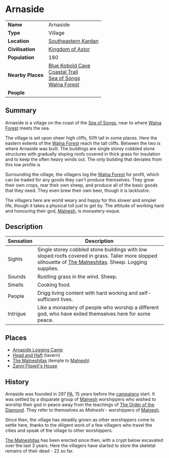 # Arnaside

|||
| --- | --- |
| **Name** | Arnaside | place.4
| **Type** | Village |
| **Location** | [Southeastern Kardan](../../regions/southeastern-kardan.md) |
| **Civilisation** | [Kingdom of Astor](../../../civilisations/kingdom-of-astor/kingdom-of-astor.md) |
| **Population** | 180 |
| **Nearby Places** | [Blue Kobold Cave](../../topography/caves/blue-kobold-cave.md)<br>[Coastal Trail](../../roads/coastal-trail.md)<br>[Sea of Songs](../../topography/seas-bays/sea-of-songs.md)<br>[Walna Forest](../../topography/forests/walna-forest.md) |
| **People** | |

## Summary

Arnaside is a village on the coast of the [Sea of Songs](../../topography/seas-bays/sea-of-songs.md), near to where [Walna Forest](../../topography/forests/walna-forest.md) meets the sea.

The village is set upon sheer high cliffs, 50ft tall in some places. Here the eastern extents of the [Walna Forest](../../topography/forests/walna-forest.md) reach the tall cliffs. Between the two is where Arnaside was built. The buildings are single storey cobbled stone structures with gradually sloping roofs covered in thick grass for insulation and to keep the often heavy winds out. The only building that deviates from this low profile is 

Surrounding the village, the villagers log the [Walna Forest](../../topography/forests/walna-forest.md) for profit, which can be traded for any goods they can't produce themselves. They grow their own crops, rear their own sheep, and produce all of the basic goods that they need. They even brew their own beer, though it is lacklustre.

The villagers here are world weary and happy for this slower and simpler life, though it takes a physical toll just to get by. The attitude of working hard and honouring their god, [Malnesh](../../../gods/deities/malnesh.md), is monastery-esque.

## Description

| Sensation | Description |
| ---- | --- |
| Sights | Single storey cobbled stone buildings with low sloped roofs covered in grass. Taller more slopped silhouette of [The Malneshitas](../../buildings/temples/the-malneshitas.md). Sheep. Logging supplies. |
| Sounds | Rustling grass in the wind. Sheep. |
| Smells | Cooking food. |
| People | Drigg living content with hard working and self-sufficient lives. |
| Intrigue | Like a monastery of people who worship a different god, who have exiled themselves here for some peace. |

## Places

- [Arnaside Logging Camp](../../structures/arnaside-logging-camp.md)
- [Head and Haft](../../buildings/inns-taverns/head-and-haft.md) (tavern)
- [The Malneshitas](../../buildings/temples/the-malneshitas.md) (temple to [Malnesh](../../../gods/deities/malnesh.md))
- [Zanni Flipwit's House](../../buildings/houses/zanni-flipwits-house.md)

## History

Arnaside was founded in 297 [PA](../../../history/calendars/astorian-calendar.md), 15 years before the [campaigns](../../../campaigns/README.md) start. It was settled by a disparate group of [Malnesh](../../../gods/deities/malnesh.md) worshippers who wished to worship their god in peace away from the teachings of [The Order of the Diamond](../../../organisations/the-order-of-the-diamond.md). They refer to themselves as *Malneshi* - worshippers of [Malnesh](../../../gods/deities/malnesh.md).

Since then, the village has steadily grown as other worshippers come to settle here, thanks to the diligent work of a few villagers who travel the cities and speak of the village to other worshippers.

[The Malneshitas](../../buildings/temples/the-malneshitas.md) has been erected since then, with a crypt below excavated over the last 3 years. Here the villagers have started to store the skeletal remains of their dead - 22 so far.
